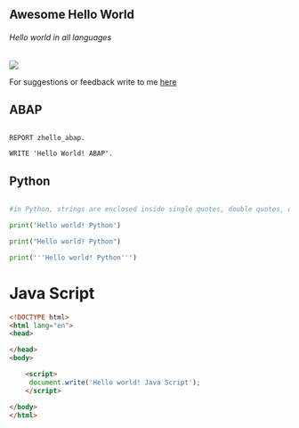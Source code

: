 ## Awesome Hello World
###### Hello world in all languages
![](https://camo.githubusercontent.com/64f8905651212a80869afbecbf0a9c52a5d1e70beab750dea40a994fa9a9f3c6/68747470733a2f2f617765736f6d652e72652f62616467652e737667)

For suggestions or feedback write to me [here](https://github.com/yasinnaal/awesome-hello-world/issues)

## ABAP

```ABAP

REPORT zhello_abap.

WRITE 'Hello World! ABAP'.

```

## Python 

```Python

#in Python, strings are enclosed inside single quotes, double quotes, or triple quotes.

print('Hello world! Python')

print("Hello world! Python")

print('''Hello world! Python''')


```

# Java Script

```html
<!DOCTYPE html>
<html lang="en">
<head>

</head>
<body>

    <script>    
     document.write('Hello world! Java Script');
    </script>

</body>
</html>
```


